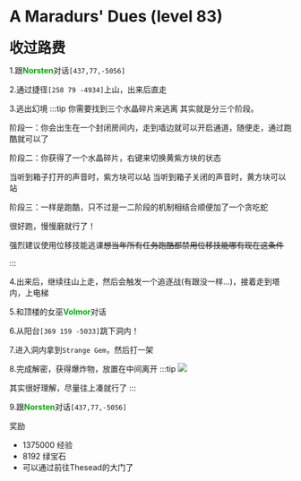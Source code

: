 # A Maradurs' Dues (level 83)
<span style="font-size: 25px;">**收过路费**</span>

1.跟<font color=00AA00>**Norsten**</font>对话`[437,77,-5056]`

2.通过捷径`[258 79 -4934]`上山，出来后直走

3.逃出幻境
:::tip 你需要找到三个水晶碎片来逃离
其实就是分三个阶段。

阶段一：你会出生在一个封闭房间内，走到墙边就可以开启通道，随便走，通过跑酷就可以了

阶段二：你获得了一个水晶碎片，右键来切换黄紫方块的状态

当听到箱子打开的声音时，紫方块可以站
当听到箱子关闭的声音时，黄方块可以站

阶段三：一样是跑酷，只不过是一二阶段的机制相结合顺便加了一个贪吃蛇

很好跑，慢慢磨就行了！

强烈建议使用位移技能逃课~~想当年所有任务跑酷都禁用位移技能哪有现在这条件~~

:::

4.出来后，继续往山上走，然后会触发一个追逐战(有跟没一样...)，接着走到塔内，上电梯

5.和顶楼的女巫<font color=00AA00>**Volmor**</font>对话

6.从阳台`[369 159 -5033]`跳下洞内！

7.进入洞内拿到`Strange Gem`，然后打一架

8.完成解密，获得爆炸物，放置在中间离开
:::tip
![](/assets/img/lvl83-1.jpg)

其实很好理解，尽量往上凑就行了
:::

9.跟<font color=00AA00>**Norsten**</font>对话`[437,77,-5056]`

奖励
+ 1375000 经验
+ 8192 绿宝石
+ 可以通过前往Thesead的大门了